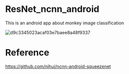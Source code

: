 # ResNet_ncnn_android
This is an android app about monkey image classification

![d9c3345023acaf03e7baee8a48f9337](https://user-images.githubusercontent.com/56180347/174019245-ad39a48f-e2d7-4be6-98b5-6a55cf8d4481.jpg)

# Reference

https://github.com/nihui/ncnn-android-squeezenet

